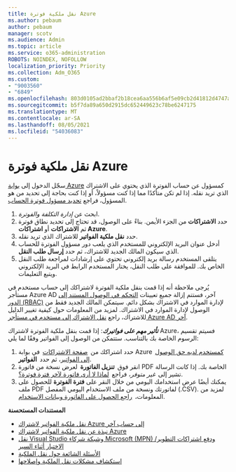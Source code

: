 ```yaml
---
title: نقل ملكية فوترة Azure
ms.author: pebaum
author: pebaum
manager: scotv
ms.audience: Admin
ms.topic: article
ms.service: o365-administration
ROBOTS: NOINDEX, NOFOLLOW
localization_priority: Priority
ms.collection: Adm_O365
ms.custom:
- "9003560"
- "6849"
ms.openlocfilehash: 803d0105ad2bbaf2b18cea6aa556b6af5e09cb2d41812d4747aa703e6e7d7780
ms.sourcegitcommit: b5f7da89a650d2915dc652449623c78be6247175
ms.translationtype: MT
ms.contentlocale: ar-SA
ms.lasthandoff: 08/05/2021
ms.locfileid: "54036083"
---
```

# <a name="transfer-azure-billing-ownership"></a>نقل ملكية فوترة Azure

سجّل الدخول إلى [بوابة Azure](https://portal.azure.com/) كمسؤول عن حساب الفوترة الذي يحتوي على الاشتراك الذي تريد نقله. إذا لم تكن متأكدًا مما إذا كنت مسؤولاً، أو إذا كنت بحاجة إلى تحديد من هو المسؤول، فراجع [تحديد مسؤول فوترة الحساب](https://docs.microsoft.com/azure/cost-management-billing/understand/subscription-transfer#whoisaa).

1. ابحث عن _إدارة التكلفة والفوترة_.
1. حدد **الاشتراكات** من الجزء الأيمن. بناءً على الوصول، قد تحتاج إلى تحديد نطاق فوترة ثم **الاشتراكات** أو **اشتراكات Azure**.
1. حدد **نقل ملكية الفواتير** للاشتراك الذي تريد نقله.
1. أدخل عنوان البريد الإلكتروني للمستخدم الذي يلعب دور مسؤول الفوترة للحساب الذي سيكون المالك الجديد للاشتراك، ثم حدد **إرسال طلب النقل**.
1. يتلقى المستخدم رسالة بريد إلكتروني تحتوي على إرشادات لمراجعة طلب النقل الخاص بك. للموافقة على طلب النقل، يختار المستخدم الرابط في البريد الإلكتروني ويتبع التعليمات.

يُرجى ملاحظة أنه إذا قمت بنقل ملكية الفوترة لاشتراكك إلى حساب مستخدم في مستأجر Azure AD آخر، فستتم إزالة جميع تعيينات [التحكم في الوصول المستند إلى الدور (RBAC)](https://docs.microsoft.com/azure/role-based-access-control/overview?WT.mc_id=Portal-Microsoft_Azure_Support) لإدارة الموارد في الاشتراك بشكل دائم. سيتمكن المالك الجديد فقط من الوصول لإدارة الموارد في الاشتراك. لمزيد من المعلومات حول كيفية تغيير الدليل للاشتراك، راجع [نقل الاشتراك إلى مستخدم في مستأجر Azure AD آخر](https://docs.microsoft.com/azure/active-directory/managed-identities-azure-resources/known-issues?WT.mc_id=Portal-Microsoft_Azure_Support).

_**تأثير مهم على فواتيرك**_: إذا قمت بنقل ملكية الفوترة لاشتراك Azure، فسيتم تقسيم الرسوم الخاصة بك بالتناسب. ستتمكن من الوصول إلى الفواتير وفقًا لما يلي:  

1. حدد اشتراكك من  [صفحة الاشتراكات](https://portal.azure.com/#blade/Microsoft_Azure_Billing/SubscriptionsBlade)  في بوابة Azure  [كمستخدم لديه حق الوصول إلى الفواتير](https://docs.microsoft.com/azure/cost-management-billing/manage/manage-billing-access?WT.mc_id=Portal-Microsoft_Azure_Support)، ثم حدد  **الفواتير**.
1. انقر فوق  **تنزيل الفاتورة**  لعرض نسخة من فاتورة PDF الخاصة بك. إذا كانت الرسالة تشير إلى  _غير متوفر_، فراجع  [لماذا لا أرى فاتورة لآخر فترة فوترة؟](https://docs.microsoft.com/azure/cost-management-billing/manage/download-azure-invoice-daily-usage-date?WT.mc_id=Portal-Microsoft_Azure_Support#noinvoice).
1. يمكنك أيضًا عرض استخدامك اليومي من خلال النقر على **فترة الفوترة** للحصول على ملف PDF لفاتورتك ونسخة من ملف الاستخدام اليومي المفصل (.CSV). لمزيد من المعلومات،  [راجع الحصول على الفاتورة وبيانات الاستخدام](https://docs.microsoft.com/azure/cost-management-billing/manage/download-azure-invoice-daily-usage-date?WT.mc_id=Portal-Microsoft_Azure_Support).

**المستندات المستحسنة**

- [نقل ملكية الفواتير لاشتراك Azure إلى حساب آخر](https://docs.microsoft.com/azure/cost-management-billing/manage/billing-subscription-transfer)
- [نبذة عن نقل ملكية الفواتير لاشتراك Azure](https://docs.microsoft.com//azure/cost-management-billing/understand/subscription-transfer)
- [نقل Visual Studio وشبكة شركاء Microsoft (MPN) ودفع اشتراكات التطوير/الاختبار أثناء السير](https://docs.microsoft.com/azure/billing/billing-subscription-transfer?WT.mc_id=Portal-Microsoft_Azure_Support#transferring-visual-studio-microsoft-partner-network-mpn-and-pay-as-you-go-devtest-subscriptions)
- [الأسئلة الشائعة حول نقل الملكية](https://docs.microsoft.com/azure/billing/billing-subscription-transfer?WT.mc_id=Portal-Microsoft_Azure_Support#frequently-asked-questions-faq-for-senders)
- [استكشاف مشكلات نقل الملكية وإصلاحها](https://docs.microsoft.com/azure/billing/billing-subscription-transfer?WT.mc_id=Portal-Microsoft_Azure_Support#troubleshooting)
